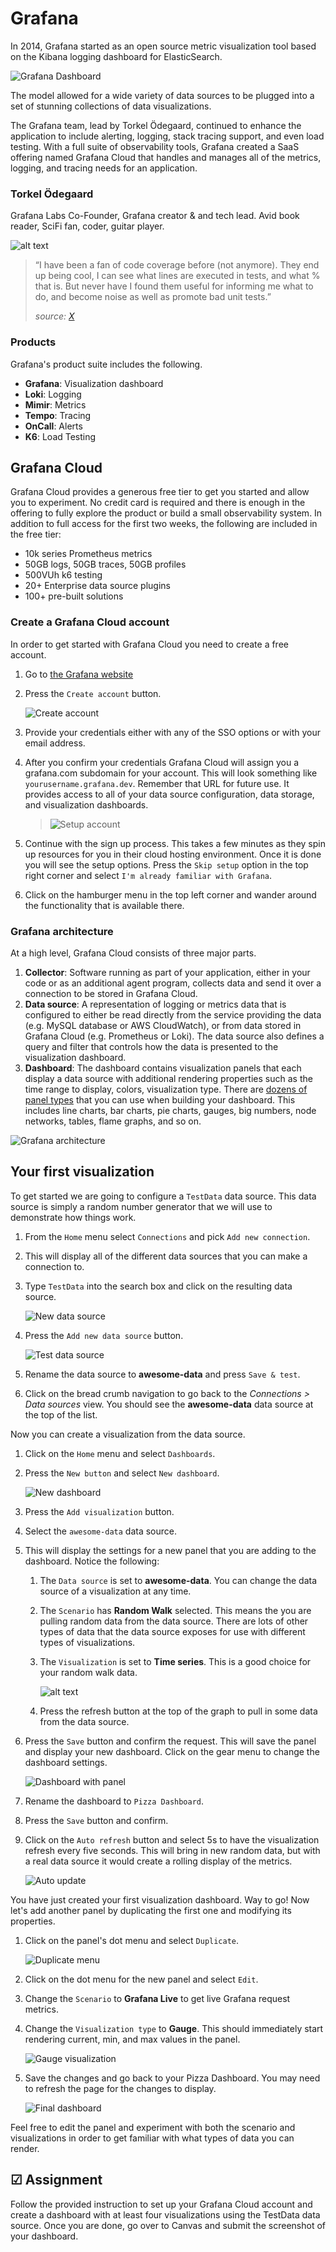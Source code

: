 # Grafana

In 2014, Grafana started as an open source metric visualization tool based on the Kibana logging dashboard for ElasticSearch.

![Grafana Dashboard](grafanaDashboard.png)

The model allowed for a wide variety of data sources to be plugged into a set of stunning collections of data visualizations.

The Grafana team, lead by Torkel Ödegaard, continued to enhance the application to include alerting, logging, stack tracing support, and even load testing. With a full suite of observability tools, Grafana created a SaaS offering named Grafana Cloud that handles and manages all of the metrics, logging, and tracing needs for an application.

### Torkel Ödegaard

Grafana Labs Co-Founder, Grafana creator & and tech lead. Avid book reader, SciFi fan, coder, guitar player.

![alt text](image-1.png)

> “I have been a fan of code coverage before (not anymore). They end up being cool, I can see what lines are executed in tests, and what % that is. But never have I found them useful for informing me what to do, and become noise as well as promote bad unit tests.”
>
> _source: [X](https://x.com/torkelo/status/1638803195752316928)_

### Products

Grafana's product suite includes the following.

- **Grafana**: Visualization dashboard
- **Loki**: Logging
- **Mimir**: Metrics
- **Tempo**: Tracing
- **OnCall**: Alerts
- **K6**: Load Testing

## Grafana Cloud

Grafana Cloud provides a generous free tier to get you started and allow you to experiment. No credit card is required and there is enough in the offering to fully explore the product or build a small observability system. In addition to full access for the first two weeks, the following are included in the free tier:

- 10k series Prometheus metrics
- 50GB logs, 50GB traces, 50GB profiles
- 500VUh k6 testing
- 20+ Enterprise data source plugins
- 100+ pre-built solutions

### Create a Grafana Cloud account

In order to get started with Grafana Cloud you need to create a free account.

1. Go to [the Grafana website](https://grafana.com/)
1. Press the `Create account` button.

   ![Create account](createAccount.png)

1. Provide your credentials either with any of the SSO options or with your email address.
1. After you confirm your credentials Grafana Cloud will assign you a grafana.com subdomain for your account. This will look something like `yourusername.grafana.dev`. Remember that URL for future use. It provides access to all of your data source configuration, data storage, and visualization dashboards.

   > ![Setup account](setupAccount.png)

1. Continue with the sign up process. This takes a few minutes as they spin up resources for you in their cloud hosting environment. Once it is done you will see the setup options. Press the `Skip setup` option in the top right corner and select `I'm already familiar with Grafana`.
1. Click on the hamburger menu in the top left corner and wander around the functionality that is available there.

### Grafana architecture

At a high level, Grafana Cloud consists of three major parts.

1. **Collector**: Software running as part of your application, either in your code or as an additional agent program, collects data and send it over a connection to be stored in Grafana Cloud.
1. **Data source**: A representation of logging or metrics data that is configured to either be read directly from the service providing the data (e.g. MySQL database or AWS CloudWatch), or from data stored in Grafana Cloud (e.g. Prometheus or Loki). The data source also defines a query and filter that controls how the data is presented to the visualization dashboard.
1. **Dashboard**: The dashboard contains visualization panels that each display a data source with additional rendering properties such as the time range to display, colors, visualization type. There are [dozens of panel types](https://grafana.com/docs/grafana/latest/panels-visualizations/visualizations/) that you can use when building your dashboard. This includes line charts, bar charts, pie charts, gauges, big numbers, node networks, tables, flame graphs, and so on.

![Grafana architecture](grafanaArchitecture.png)

## Your first visualization

To get started we are going to configure a `TestData` data source. This data source is simply a random number generator that we will use to demonstrate how things work.

1. From the `Home` menu select `Connections` and pick `Add new connection`.
1. This will display all of the different data sources that you can make a connection to.
1. Type `TestData` into the search box and click on the resulting data source.

   ![New data source](newDataSource.png)

1. Press the `Add new data source` button.

   ![Test data source](testDataSource.png)

1. Rename the data source to **awesome-data** and press `Save & test`.
1. Click on the bread crumb navigation to go back to the _Connections > Data sources_ view. You should see the **awesome-data** data source at the top of the list.

Now you can create a visualization from the data source.

1. Click on the `Home` menu and select `Dashboards`.
1. Press the `New button` and select `New dashboard`.

   ![New dashboard](newDashboard.png)

1. Press the `Add visualization` button.
1. Select the `awesome-data` data source.
1. This will display the settings for a new panel that you are adding to the dashboard. Notice the following:

   1. The `Data source` is set to **awesome-data**. You can change the data source of a visualization at any time.
   1. The `Scenario` has **Random Walk** selected. This means the you are pulling random data from the data source. There are lots of other types of data that the data source exposes for use with different types of visualizations.
   1. The `Visualization` is set to **Time series**. This is a good choice for your random walk data.

      ![alt text](image-2.png)

   1. Press the refresh button at the top of the graph to pull in some data from the data source.

1. Press the `Save` button and confirm the request. This will save the panel and display your new dashboard. Click on the gear menu to change the dashboard settings.

   ![Dashboard with panel](dashboardWithPanel.png)

1. Rename the dashboard to `Pizza Dashboard`.
1. Press the `Save` button and confirm.
1. Click on the `Auto refresh` button and select 5s to have the visualization refresh every five seconds. This will bring in new random data, but with a real data source it would create a rolling display of the metrics.

   ![Auto update](autoUpdate.png)

You have just created your first visualization dashboard. Way to go! Now let's add another panel by duplicating the first one and modifying its properties.

1. Click on the panel's dot menu and select `Duplicate`.

   ![Duplicate menu](duplicateMenu.png)

1. Click on the dot menu for the new panel and select `Edit`.
1. Change the `Scenario` to **Grafana Live** to get live Grafana request metrics.
1. Change the `Visualization type` to **Gauge**. This should immediately start rendering current, min, and max values in the panel.

   ![Gauge visualization](gaugeVisualization.png)

1. Save the changes and go back to your Pizza Dashboard. You may need to refresh the page for the changes to display.

   ![Final dashboard](finalDashboard.png)

Feel free to edit the panel and experiment with both the scenario and visualizations in order to get familiar with what types of data you can render.

## ☑ Assignment

Follow the provided instruction to set up your Grafana Cloud account and create a dashboard with at least four visualizations using the TestData data source. Once you are done, go over to Canvas and submit the screenshot of your dashboard.
